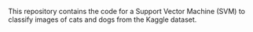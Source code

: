 





This repository contains the code for a Support Vector Machine (SVM) to classify images of cats and dogs from the Kaggle dataset.
